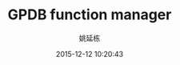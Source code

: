 ---
layout: post
title:  "GPDB function manager"
author: 姚延栋
date:   2015-12-12 10:20:43
categories: gpdb fmgr
published: false
---